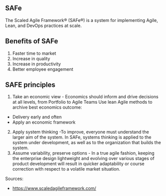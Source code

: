 ## SAFe

The Scaled Agile Framework® (SAFe®) is a system for implementing Agile, Lean, and DevOps practices at scale.

## Benefits of SAFe

1. Faster time to market
2. Increase in quality
3. Increase in productivity
4. Better employee engagement

## SAFE principles

1. Take an economic view - Economics should inform and drive decisions at all levels, from Portfolio to Agile Teams
Use lean Agile methods to archive best economics outcome:
 * Delivery early and often
 * Apply an economic framework
2. Apply system thinking -To improve, everyone must understand the larger aim of the system.  In SAFe, systems thinking is applied to the system under development, as well as to the organization that builds the system.
3. Assume variability, preserve options - In a true agile fashion, keeping the enterprise design lightweight and evolving over various stages of product development will result in quicker adaptability or course correction with respect to a volatile market situation.  

Sources: 
* https://www.scaledagileframework.com/
